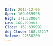 ```yaml
---
Date: 2017-12-05
Open: 169.059998
High: 171.520004
Low: 168.399994
Close: 169.639999
Adj Close: 168.30217
Volume: 27350200
---
```

